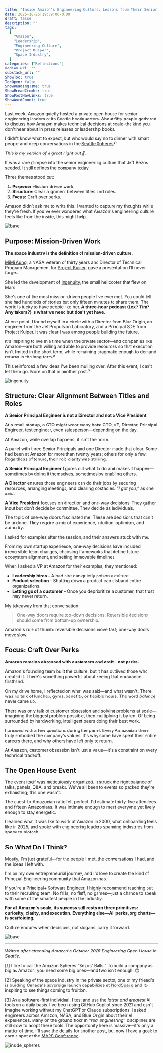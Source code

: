 ```yaml
---
title: "Inside Amazon's Engineering Culture: Lessons from Their Senior Principals"
date: 2025-10-25T19:59:06-0700
draft: false
description: ""
tags:
  [
    "Amazon",
    "Leadership",
    "Engineering Culture",
    "Project Kuiper",
    "Space Industry",
  ]
categories: ["Reflections"]
medium_url: ""
substack_url: ""
ShowToc: true
TocOpen: false
ShowReadingTime: true
ShowBreadCrumbs: true
ShowPostNavLinks: true
ShowWordCount: true
---
```


Last week, Amazon quietly hosted a private open house for senior engineering leaders at its Seattle headquarters. About fifty people gathered to discuss how Amazon makes technical decisions at scale-the kind you don't hear about in press releases or leadership books.

I didn't know what to expect, but who would say no to dinner with smart people and deep conversations in the [Seattle Spheres](https://www.seattlespheres.com)?¹

_This is my version of a great night out 🥂._

It was a rare glimpse into the senior engineering culture that Jeff Bezos seeded. It still defines the company today.

Three themes stood out:

1. **Purpose:** Mission-driven work.
2. **Structure:** Clear alignment between titles and roles.
3. **Focus:** Craft over perks.

Amazon didn't ask me to write this. I wanted to capture my thoughts while they're fresh. If you've ever wondered what Amazon's engineering culture feels like from the inside, this might help.

![base](/images/badge.JPG)

## Purpose: Mission-Driven Work

**The space industry is the definition of mission-driven culture.**

[MiMi Aung](https://en.wikipedia.org/wiki/MiMi_Aung), a NASA veteran of thirty years and Director of Technical Program Management for [Project Kuiper](https://www.aboutamazon.com/what-we-do/devices-services/project-kuiper), gave a presentation I'll never forget.

She led the development of [Ingenuity](<https://en.wikipedia.org/wiki/Ingenuity_(helicopter)>), the small helicopter that flew on Mars.

She's one of the most mission-driven people I've ever met. You could tell she had hundreds of stories but only fifteen minutes to share them. The world is lucky to have people like her. **A three-hour podcast (Lex? Tim? Any takers?) is what we need but don't yet have.**

At one point, I found myself in a circle with a Director from Blue Origin, an engineer from the Jet Propulsion Laboratory, and a Principal SDE from Project Kuiper. It was clear I was among people building the future.

It's inspiring to live in a time when the private sector—and companies like Amazon—are both willing and able to provide resources so that execution isn't limited in the short term, while remaining pragmatic enough to demand returns in the long term.²

This reinforced a few ideas I've been mulling over. After this event, I can't let them go. More on that in another post.³

![ingenuity](/images/ingenuity.jpg)

## Structure: Clear Alignment Between Titles and Roles

**A Senior Principal Engineer is not a Director and not a Vice President.**

At a small startup, a CTO might wear many hats: CTO, VP, Director, Principal Engineer, test engineer, even salesperson—depending on the day.

At Amazon, while overlap happens, it isn't the norm.

A panel with three Senior Principals and one Director made that clear. Some had been at Amazon for more than twenty years; others for only a few. Regardless of tenure, their role clarity was striking.

**A Senior Principal Engineer** figures out what to do and makes it happen—sometimes by doing it themselves, sometimes by enabling others.

**A Director** ensures those engineers can do their jobs by securing resources, arranging meetings, and clearing obstacles. _“I got you,”_ as one said.

**A Vice President** focuses on direction and one-way decisions. They gather input but don't decide by committee. They decide as individuals.

The topic of one-way doors fascinated me. These are decisions that can't be undone. They require a mix of experience, intuition, optimism, and authority.

I asked for examples after the session, and their answers stuck with me.

From my own startup experience, one-way decisions have included irreversible team changes, choosing frameworks that define future ecosystem alignment, and setting immovable timelines.

When I asked a VP at Amazon for their examples, they mentioned:

- **Leadership hires** – A bad hire can quietly poison a culture.
- **Product selection** – Shutting down a product can disband entire organizations.
- **Letting go of a customer** – Once you deprioritize a customer, that trust may never return.

My takeaway from that conversation:

> One-way doors require top-down decisions. Reversible decisions should come from bottom-up ownership.

Amazon's rule of thumb: reversible decisions move fast; one-way doors move slow.

## Focus: Craft Over Perks

**Amazon remains obsessed with customers and craft—not perks.**

Amazon's founding team built the culture, but it has outlived those who created it. There's something powerful about seeing that endurance firsthand.

On my drive home, I reflected on what was said—and what wasn't. There was no talk of lunches, gyms, benefits, or flexible hours. The word _balance_ never came up.

There was only talk of customer obsession and solving problems at scale—imagining the biggest problem possible, then multiplying it by ten. Of being surrounded by hardworking, intelligent peers doing their best work.

I pressed with a few questions during the panel. Every Amazonian there truly embodied the company's values. It's why some have spent their entire careers there, and why others have left only to return.

At Amazon, customer obsession isn't just a value—it's a constraint on every technical tradeoff.

## The Open House Event

The event itself was meticulously organized. It struck the right balance of talks, panels, Q&A, and breaks. We've all been to events so packed they're exhausting; this one wasn't.

The guest-to-Amazonian ratio felt perfect. I'd estimate thirty-five attendees and fifteen Amazonians. It was intimate enough to meet everyone yet lively enough to stay energetic.

I learned what it was like to work at Amazon in 2000, what onboarding feels like in 2025, and spoke with engineering leaders spanning industries from space to biotech.

## So What Do I Think?

Mostly, I'm just grateful—for the people I met, the conversations I had, and the ideas I left with.

I'm on my own entrepreneurial journey, and I'd love to create the kind of Principal Engineering community that Amazon has.

If you're a Principal+ Software Engineer, I highly recommend reaching out to their recruiting team. No frills, no fluff, no games—just a chance to speak with some of the smartest people in the industry.

**For all Amazon's scale, its success still rests on three primitives: curiosity, clarity, and execution. Everything else—AI, perks, org charts—is scaffolding.**

Culture endures when decisions, not slogans, carry it forward.

![base](/images/spheres.png)

---

_Written after attending Amazon's October 2025 Engineering Open House in Seattle._

[1] I like to call the Amazon Spheres “Bezos' Balls.” To build a company as big as Amazon, you need some big ones—and two isn't enough. 🙃

[2] Speaking of the space industry in the private sector, one of my friend's is building Canada's sovereign launch capabilities at [NordSpace](https://nordspace.com/) and its inspiring to see things coming to fruition.

[3] As a software-first individual, I test and use the _latest and greatest_ AI tools on a daily basis. I've been using GitHub Copilot since 2021 and can't imagine working without my ChatGPT or Claude subscriptions. I asked engineers across Amazon, NASA, and Blue Origin about their AI experiences. Many on the ground floor in _“real engineering”_ disciplines are still slow to adopt these tools. The opportunity here is massive—it's only a matter of time. I'll save the details for another post, but now I have a goal: to earn a spot at the [MARS Conference](https://marsconference.com/).

![inside_spheres](/images/inside_spheres.JPG)
